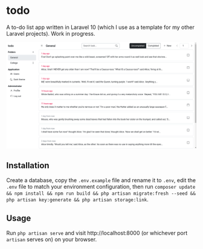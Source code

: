 # todo
A to-do list app written in Laravel 10 (which I use as a template for my other Laravel projects). Work in progress.

![A screenshot of task list](public/images/Screenshot%20from%202023-10-22%2022-48-23.png "A screenshot of task list")
## Installation
Create a database, copy the ```.env.example``` file and rename it to ```.env```, edit the ```.env``` file to match your environment configuration, then run ```composer update && npm install && npm run build && php artisan migrate:fresh --seed && php artisan key:generate && php artisan storage:link```.
## Usage
Run ```php artisan serve``` and visit http://localhost:8000 (or whichever port ```artisan``` serves on) on your browser.
